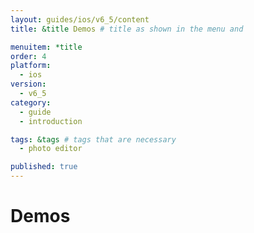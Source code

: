 ```yaml
---
layout: guides/ios/v6_5/content
title: &title Demos # title as shown in the menu and 

menuitem: *title
order: 4
platform:
  - ios
version:
  - v6_5
category: 
  - guide
  - introduction

tags: &tags # tags that are necessary
  - photo editor 

published: true
---
```


# Demos



